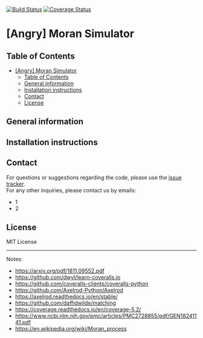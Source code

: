 [![Build Status](https://travis-ci.org/AngryMaciek/angry-moran-simulator.svg?branch=master)](https://travis-ci.org/AngryMaciek/angry-moran-simulator)
[![Coverage Status](https://coveralls.io/repos/github/AngryMaciek/angry-moran-simulator/badge.svg?branch=master)](https://coveralls.io/github/AngryMaciek/angry-moran-simulator?branch=master)

# [Angry] Moran Simulator

## Table of Contents

- [[Angry] Moran Simulator](#angry-moran-simulator)
  - [Table of Contents](#table-of-contents)
  - [General information](#general-information)
  - [Installation instructions](#installation-instructions)
  - [Contact](#contact)
  - [License](#license)

## General information

## Installation instructions

## Contact

For questions or suggestions regarding the code, please use the
[issue tracker](https://github.com/zavolanlab/binding-scanner/issues).  
For any other inquiries, please contact us by emails:
* 1
* 2

## License

MIT License

---

Notes:
* https://arxiv.org/pdf/1811.09552.pdf
* https://github.com/dwyl/learn-coveralls.io
* https://github.com/coveralls-clients/coveralls-python
* https://github.com/Axelrod-Python/Axelrod
* https://axelrod.readthedocs.io/en/stable/
* https://github.com/daffidwilde/matching
* https://coverage.readthedocs.io/en/coverage-5.2/
* https://www.ncbi.nlm.nih.gov/pmc/articles/PMC2728855/pdf/GEN18241141.pdf
* https://en.wikipedia.org/wiki/Moran_process